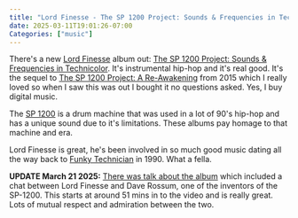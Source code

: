 ```yaml
---
title: "Lord Finesse - The SP 1200 Project: Sounds & Frequencies in Technicolor"
date: 2025-03-11T19:01:26-07:00
Categories: ["music"]
---
```


There's a new [Lord Finesse](https://en.wikipedia.org/wiki/Lord_Finesse) album out: [The SP 1200 Project: Sounds & Frequencies in Technicolor](https://lordfinesse.bandcamp.com/album/the-sp-1200-project-sounds-frequencies-in-technicolor). It's instrumental hip-hop and it's real good. It's the sequel to [The SP 1200 Project: A Re-Awakening](https://lordfinesse.bandcamp.com/album/the-sp-1200-project-a-re-awakening) from 2015 which I really loved so when I saw this was out I bought it no questions asked. Yes, I buy digital music.

The [SP 1200](https://en.wikipedia.org/wiki/E-mu_SP-1200) is a drum machine that was used in a lot of 90's hip-hop and has a unique sound due to it's limitations. These albums pay homage to that machine and era.

Lord Finesse is great, he's been involved in so much good music dating all the way back to [Funky Technician](https://en.wikipedia.org/wiki/Funky_Technician) in 1990. What a fella.

**UPDATE March 21 2025:** [There was talk about the album](https://youtu.be/oQ_hw_sUBek?si=TswOQiiBsbQLg2tM) which included a chat between Lord Finesse and Dave Rossum, one of the inventors of the SP-1200. This starts at around 51 mins in to the video and is really great. Lots of mutual respect and admiration between the two. 
